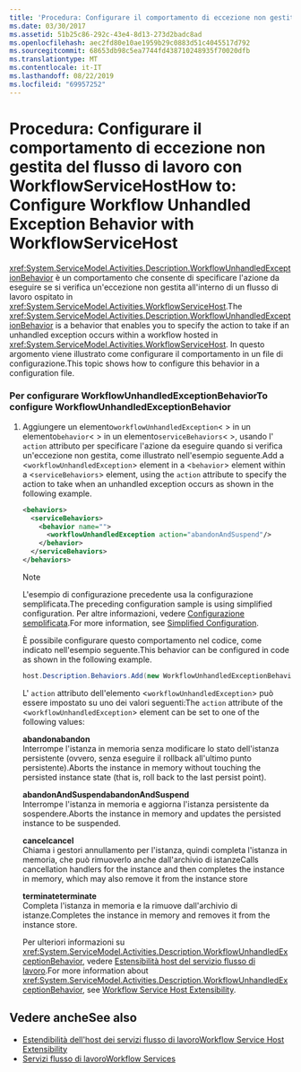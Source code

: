 ```yaml
---
title: 'Procedura: Configurare il comportamento di eccezione non gestita del flusso di lavoro con WorkflowServiceHost'
ms.date: 03/30/2017
ms.assetid: 51b25c86-292c-43e4-8d13-273d2badc8ad
ms.openlocfilehash: aec2fd80e10ae1959b29c0883d51c4045517d792
ms.sourcegitcommit: 68653db98c5ea7744fd438710248935f70020dfb
ms.translationtype: MT
ms.contentlocale: it-IT
ms.lasthandoff: 08/22/2019
ms.locfileid: "69957252"
---
```

# <a name="how-to-configure-workflow-unhandled-exception-behavior-with-workflowservicehost"></a><span data-ttu-id="1eecb-102">Procedura: Configurare il comportamento di eccezione non gestita del flusso di lavoro con WorkflowServiceHost</span><span class="sxs-lookup"><span data-stu-id="1eecb-102">How to: Configure Workflow Unhandled Exception Behavior with WorkflowServiceHost</span></span>
<span data-ttu-id="1eecb-103"><xref:System.ServiceModel.Activities.Description.WorkflowUnhandledExceptionBehavior> è un comportamento che consente di specificare l'azione da eseguire se si verifica un'eccezione non gestita all'interno di un flusso di lavoro ospitato in <xref:System.ServiceModel.Activities.WorkflowServiceHost>.</span><span class="sxs-lookup"><span data-stu-id="1eecb-103">The <xref:System.ServiceModel.Activities.Description.WorkflowUnhandledExceptionBehavior> is a behavior that enables you to specify the action to take if an unhandled exception occurs within a workflow hosted in <xref:System.ServiceModel.Activities.WorkflowServiceHost>.</span></span> <span data-ttu-id="1eecb-104">In questo argomento viene illustrato come configurare il comportamento in un file di configurazione.</span><span class="sxs-lookup"><span data-stu-id="1eecb-104">This topic shows how to configure this behavior in a configuration file.</span></span>  
  
### <a name="to-configure-workflowunhandledexceptionbehavior"></a><span data-ttu-id="1eecb-105">Per configurare WorkflowUnhandledExceptionBehavior</span><span class="sxs-lookup"><span data-stu-id="1eecb-105">To configure WorkflowUnhandledExceptionBehavior</span></span>  
  
1. <span data-ttu-id="1eecb-106">Aggiungere un elemento`workflowUnhandledException`< > in un elemento`behavior`< > in un elemento`serviceBehaviors`< >, usando l' `action` attributo per specificare l'azione da eseguire quando si verifica un'eccezione non gestita, come illustrato nell'esempio seguente.</span><span class="sxs-lookup"><span data-stu-id="1eecb-106">Add a <`workflowUnhandledException`> element in a <`behavior`> element within a <`serviceBehaviors`> element, using the `action` attribute to specify the action to take when an unhandled exception occurs as shown in the following example.</span></span>  
  
    ```xml  
    <behaviors>  
      <serviceBehaviors>  
        <behavior name="">  
          <workflowUnhandledException action="abandonAndSuspend"/>   
        </behavior>  
      </serviceBehaviors>  
    </behaviors>  
    ```  
  
    > [!NOTE]
    > <span data-ttu-id="1eecb-107">L'esempio di configurazione precedente usa la configurazione semplificata.</span><span class="sxs-lookup"><span data-stu-id="1eecb-107">The preceding configuration sample is using simplified configuration.</span></span> <span data-ttu-id="1eecb-108">Per altre informazioni, vedere [Configurazione semplificata](../../../../docs/framework/wcf/simplified-configuration.md).</span><span class="sxs-lookup"><span data-stu-id="1eecb-108">For more information, see [Simplified Configuration](../../../../docs/framework/wcf/simplified-configuration.md).</span></span>  
  
     <span data-ttu-id="1eecb-109">È possibile configurare questo comportamento nel codice, come indicato nell'esempio seguente.</span><span class="sxs-lookup"><span data-stu-id="1eecb-109">This behavior can be configured in code as shown in the following example.</span></span>  
  
    ```csharp  
    host.Description.Behaviors.Add(new WorkflowUnhandledExceptionBehavior { Action = WorkflowUnhandledExceptionAction.AbandonAndSuspend });  
    ```  
  
     <span data-ttu-id="1eecb-110">L' `action` attributo dell'elemento <`workflowUnhandledException`> può essere impostato su uno dei valori seguenti:</span><span class="sxs-lookup"><span data-stu-id="1eecb-110">The `action` attribute of the <`workflowUnhandledException`> element can be set to one of the following values:</span></span>  
  
     <span data-ttu-id="1eecb-111">**abandon**</span><span class="sxs-lookup"><span data-stu-id="1eecb-111">**abandon**</span></span>  
     <span data-ttu-id="1eecb-112">Interrompe l'istanza in memoria senza modificare lo stato dell'istanza persistente (ovvero, senza eseguire il rollback all'ultimo punto persistente).</span><span class="sxs-lookup"><span data-stu-id="1eecb-112">Aborts the instance in memory without touching the persisted instance state (that is, roll back to the last persist point).</span></span>  
  
     <span data-ttu-id="1eecb-113">**abandonAndSuspend**</span><span class="sxs-lookup"><span data-stu-id="1eecb-113">**abandonAndSuspend**</span></span>  
     <span data-ttu-id="1eecb-114">Interrompe l'istanza in memoria e aggiorna l'istanza persistente da sospendere.</span><span class="sxs-lookup"><span data-stu-id="1eecb-114">Aborts the instance in memory and updates the persisted instance to be suspended.</span></span>  
  
     <span data-ttu-id="1eecb-115">**cancel**</span><span class="sxs-lookup"><span data-stu-id="1eecb-115">**cancel**</span></span>  
     <span data-ttu-id="1eecb-116">Chiama i gestori annullamento per l'istanza, quindi completa l'istanza in memoria, che può rimuoverlo anche dall'archivio di istanze</span><span class="sxs-lookup"><span data-stu-id="1eecb-116">Calls cancellation handlers for the instance and then completes the instance in memory, which may also remove it from the instance store</span></span>  
  
     <span data-ttu-id="1eecb-117">**terminate**</span><span class="sxs-lookup"><span data-stu-id="1eecb-117">**terminate**</span></span>  
     <span data-ttu-id="1eecb-118">Completa l'istanza in memoria e la rimuove dall'archivio di istanze.</span><span class="sxs-lookup"><span data-stu-id="1eecb-118">Completes the instance in memory and removes it from the instance store.</span></span>  
  
     <span data-ttu-id="1eecb-119">Per ulteriori informazioni su <xref:System.ServiceModel.Activities.Description.WorkflowUnhandledExceptionBehavior>, vedere [Estensibilità host del servizio flusso di lavoro](../../../../docs/framework/wcf/feature-details/workflow-service-host-extensibility.md).</span><span class="sxs-lookup"><span data-stu-id="1eecb-119">For more information about <xref:System.ServiceModel.Activities.Description.WorkflowUnhandledExceptionBehavior>, see [Workflow Service Host Extensibility](../../../../docs/framework/wcf/feature-details/workflow-service-host-extensibility.md).</span></span>  
  
## <a name="see-also"></a><span data-ttu-id="1eecb-120">Vedere anche</span><span class="sxs-lookup"><span data-stu-id="1eecb-120">See also</span></span>

- [<span data-ttu-id="1eecb-121">Estendibilità dell'host dei servizi flusso di lavoro</span><span class="sxs-lookup"><span data-stu-id="1eecb-121">Workflow Service Host Extensibility</span></span>](../../../../docs/framework/wcf/feature-details/workflow-service-host-extensibility.md)
- [<span data-ttu-id="1eecb-122">Servizi flusso di lavoro</span><span class="sxs-lookup"><span data-stu-id="1eecb-122">Workflow Services</span></span>](../../../../docs/framework/wcf/feature-details/workflow-services.md)
